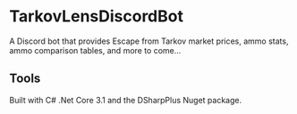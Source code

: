 # TarkovLensDiscordBot

A Discord bot that provides Escape from Tarkov market prices, ammo stats, ammo comparison tables, and more to come...

## Tools
Built with C# .Net Core 3.1 and the DSharpPlus Nuget package.
